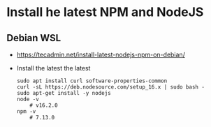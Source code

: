 # Install he latest NPM and NodeJS

## Debian WSL
* https://tecadmin.net/install-latest-nodejs-npm-on-debian/

* Install the latest the latest
    ~~~
    sudo apt install curl software-properties-common 
    curl -sL https://deb.nodesource.com/setup_16.x | sudo bash - 
    sudo apt-get install -y nodejs
    node -v
        # v16.2.0
    npm -v
        # 7.13.0
    ~~~
